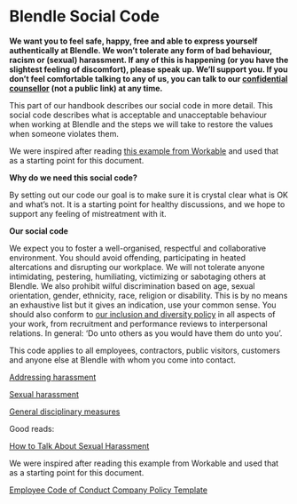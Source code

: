 # Blendle Social Code

**We want you to feel safe, happy, free and able to express yourself authentically at Blendle. We won’t tolerate any form of bad behaviour, racism or (sexual) harassment. If any of this is happening (or you have the slightest feeling of discomfort), please speak up. We’ll support you. If you don’t feel comfortable talking to any of us, you can talk to our [confidential counsellor](https://www.notion.so/ceb925ba799f4dcab14bee5af3ffc0b8?pvs=21) (not a public link) at any time.**

This part of our handbook describes our social code in more detail. This social code describes what is acceptable and unacceptable behaviour when working at Blendle and the steps we will take to restore the values when someone violates them.

We were inspired after reading [this example from Workable](https://resources.workable.com/employee-code-of-conduct-company-policy) and used that as a starting point for this document.

**Why do we need this social code?**

By setting out our code our goal is to make sure it is crystal clear what is OK and what’s not. It is a starting point for healthy discussions, and we hope to support any feeling of mistreatment with it.

**Our social code**

We expect you to foster a well-organised, respectful and collaborative environment. You should avoid offending, participating in heated altercations and disrupting our workplace. We will not tolerate anyone intimidating, pestering, humiliating, victimizing or sabotaging others at Blendle. We also prohibit wilful discrimination based on age, sexual orientation, gender, ethnicity, race, religion or disability. This is by no means an exhaustive list but it gives an indication, use your common sense. You should also conform to [our inclusion and diversity policy](https://www.notion.so/b6c7664bac98442fa0de7a0026ab95ea?pvs=21) in all aspects of your work, from recruitment and performance reviews to interpersonal relations. In general: ‘Do unto others as you would have them do unto you’.

This code applies to all employees, contractors, public visitors, customers and anyone else at Blendle with whom you come into contact.

[Addressing harassment](Blendle%20Social%20Code%2020bf2db29fbb8175b4a6f573a541f1d7/Addressing%20harassment%2020bf2db29fbb8188bc2af407ef13fef4.md)

[Sexual harassment](Blendle%20Social%20Code%2020bf2db29fbb8175b4a6f573a541f1d7/Sexual%20harassment%2020bf2db29fbb813c84f8e7c32ce19f6c.md)

[General disciplinary measures](Blendle%20Social%20Code%2020bf2db29fbb8175b4a6f573a541f1d7/General%20disciplinary%20measures%2020bf2db29fbb81c29681da51b013c034.md)

Good reads:

[How to Talk About Sexual Harassment](https://leanin.org/meeting-guides/how-to-talk-about-sexual-harassment)

We were inspired after reading this example from Workable and used that as a starting point for this document.

[Employee Code of Conduct Company Policy Template](https://resources.workable.com/employee-code-of-conduct-company-policy)
